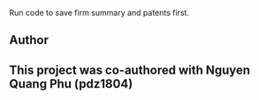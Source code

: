 Run code to save firm summary and patents first.

## Author
This project was co-authored with Nguyen Quang Phu (pdz1804)
---
